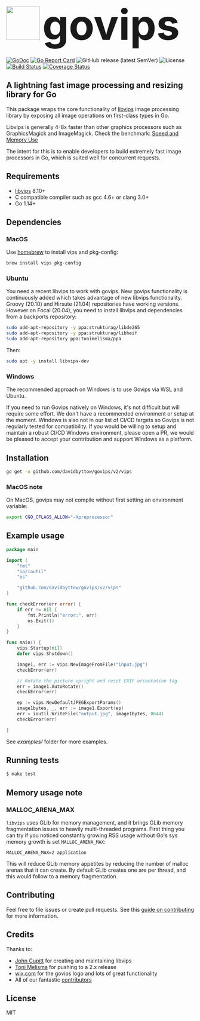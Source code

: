 # <img src="https://raw.githubusercontent.com/davidbyttow/govips/master/assets/SVG/govips.svg" width="90" height="90"> <span style="font-size: 4em;">govips</span>

[![GoDoc](https://godoc.org/github.com/davidbyttow/govips?status.svg)](https://pkg.go.dev/mod/github.com/davidbyttow/govips/v2) [![Go Report Card](https://goreportcard.com/badge/github.com/davidbyttow/govips)](https://goreportcard.com/badge/github.com/davidbyttow/govips) ![GitHub release (latest SemVer)](https://img.shields.io/github/v/release/davidbyttow/govips) ![License](https://img.shields.io/badge/license-MIT-blue.svg) [![Build Status](https://github.com/davidbyttow/govips/workflows/build/badge.svg)](https://github.com/davidbyttow/govips/actions) [![Coverage Status](https://img.shields.io/coveralls/github/davidbyttow/govips)](https://coveralls.io/github/davidbyttow/govips?branch=master)

## A lightning fast image processing and resizing library for Go

This package wraps the core functionality of [libvips](https://github.com/libvips/libvips) image processing library by exposing all image operations on first-class types in Go.

Libvips is generally 4-8x faster than other graphics processors such as GraphicsMagick and ImageMagick. Check the benchmark: [Speed and Memory Use](https://github.com/libvips/libvips/wiki/Speed-and-memory-use)

The intent for this is to enable developers to build extremely fast image processors in Go, which is suited well for concurrent requests.

## Requirements

-   [libvips](https://github.com/libvips/libvips) 8.10+
-   C compatible compiler such as gcc 4.6+ or clang 3.0+
-   Go 1.14+

## Dependencies

### MacOS

Use [homebrew](https://brew.sh/) to install vips and pkg-config:

```bash
brew install vips pkg-config
```

### Ubuntu

You need a recent libvips to work with govips. New govips functionality is continuously added which takes advantage of new libvips functionality. Groovy (20.10) and Hirsute (21.04) repositories have working versions. However on Focal (20.04), you need to install libvips and dependencies from a backports repository:

```bash
sudo add-apt-repository -y ppa:strukturag/libde265
sudo add-apt-repository -y ppa:strukturag/libheif
sudo add-apt-repository ppa:tonimelisma/ppa
```

Then:

```bash
sudo apt -y install libvips-dev
```

### Windows

The recommended approach on Windows is to use Govips via WSL and Ubuntu.

If you need to run Govips natively on Windows, it's not difficult but will require some effort. We don't have a recommended environment or setup at the moment. Windows is also not in our list of CI/CD targets so Govips is not regularly tested for compatibility. If you would be willing to setup and maintain a robust CI/CD Windows environment, please open a PR, we would be pleased to accept your contribution and support Windows as a platform.

## Installation

```bash
go get -u github.com/davidbyttow/govips/v2/vips
```

### MacOS note

On MacOS, govips may not compile without first setting an environment variable:

```bash
export CGO_CFLAGS_ALLOW="-Xpreprocessor"
```

## Example usage

```go
package main

import (
	"fmt"
	"io/ioutil"
	"os"

	"github.com/davidbyttow/govips/v2/vips"
)

func checkError(err error) {
	if err != nil {
		fmt.Println("error:", err)
		os.Exit(1)
	}
}

func main() {
	vips.Startup(nil)
	defer vips.Shutdown()

	image1, err := vips.NewImageFromFile("input.jpg")
	checkError(err)

	// Rotate the picture upright and reset EXIF orientation tag
	err = image1.AutoRotate()
	checkError(err)

	ep := vips.NewDefaultJPEGExportParams()
	image1bytes, _, err := image1.Export(ep)
	err = ioutil.WriteFile("output.jpg", image1bytes, 0644)
	checkError(err)

}
```

See _examples/_ folder for more examples.

## Running tests

```bash
$ make test
```

## Memory usage note
### MALLOC_ARENA_MAX
`libvips` uses GLib for memory management, and it brings GLib memory fragmentation
issues to heavily multi-threaded programs. First thing you can try if you noticed
constantly growing RSS usage without Go's sys memory growth is set `MALLOC_ARENA_MAX`:

```
MALLOC_ARENA_MAX=2 application
```

This will reduce GLib memory appetites by reducing the number of malloc arenas
that it can create. By default GLib creates one are per thread, and this would
follow to a memory fragmentation.

## Contributing

Feel free to file issues or create pull requests. See this [guide on contributing](https://github.com/davidbyttow/govips/blob/master/CONTRIBUTING.md) for more information.

## Credits

Thanks to:

-   [John Cupitt](https://github.com/jcupitt) for creating and maintaining libvips
-   [Toni Melisma](https://github.com/tonimelisma) for pushing to a 2.x release
-   [wix.com](https://wix.com/) for the govips logo and lots of great functionality
-   All of our fantastic [contributors](https://github.com/davidbyttow/govips/graphs/contributors)

## License

MIT
